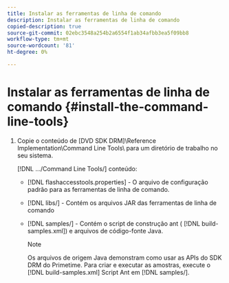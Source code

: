 ```yaml
---
title: Instalar as ferramentas de linha de comando
description: Instalar as ferramentas de linha de comando
copied-description: true
source-git-commit: 02ebc3548a254b2a6554f1ab34afbb3ea5f09bb8
workflow-type: tm+mt
source-wordcount: '81'
ht-degree: 0%

---
```


# Instalar as ferramentas de linha de comando {#install-the-command-line-tools}

1. Copie o conteúdo de [DVD SDK DRM]\Reference Implementation\Command Line Tools\ para um diretório de trabalho no seu sistema.

   [!DNL .../Command Line Tools/] conteúdo:

   * [!DNL flashaccesstools.properties] - O arquivo de configuração padrão para as ferramentas de linha de comando.
   * [!DNL libs/] - Contém os arquivos JAR das ferramentas de linha de comando
   * [!DNL samples/] - Contém o script de construção ant ( [!DNL build-samples.xml]) e arquivos de código-fonte Java.

     >[!NOTE]
     >
     >Os arquivos de origem Java demonstram como usar as APIs do SDK DRM do Primetime. Para criar e executar as amostras, execute o [!DNL build-samples.xml] Script Ant em [!DNL samples/].
